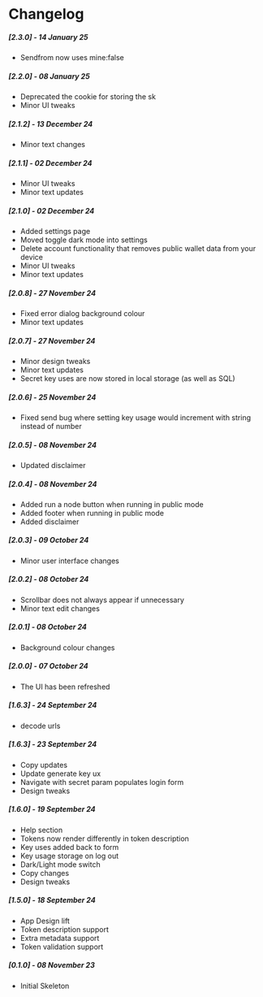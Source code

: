 # Changelog

##### [2.3.0] - 14 January 25

- Sendfrom now uses mine:false

##### [2.2.0] - 08 January 25

- Deprecated the cookie for storing the sk
- Minor UI tweaks

##### [2.1.2] - 13 December 24

- Minor text changes

##### [2.1.1] - 02 December 24

- Minor UI tweaks
- Minor text updates

##### [2.1.0] - 02 December 24

- Added settings page
- Moved toggle dark mode into settings
- Delete account functionality that removes public wallet data from your device
- Minor UI tweaks
- Minor text updates

##### [2.0.8] - 27 November 24

- Fixed error dialog background colour
- Minor text updates

##### [2.0.7] - 27 November 24

- Minor design tweaks
- Minor text updates
- Secret key uses are now stored in local storage (as well as SQL)

##### [2.0.6] - 25 November 24

- Fixed send bug where setting key usage would increment with string instead of number

##### [2.0.5] - 08 November 24

- Updated disclaimer

##### [2.0.4] - 08 November 24

- Added run a node button when running in public mode
- Added footer when running in public mode
- Added disclaimer

##### [2.0.3] - 09 October 24

- Minor user interface changes

##### [2.0.2] - 08 October 24

- Scrollbar does not always appear if unnecessary
- Minor text edit changes

##### [2.0.1] - 08 October 24

- Background colour changes

##### [2.0.0] - 07 October 24

- The UI has been refreshed

##### [1.6.3] - 24 September 24

- decode urls 

##### [1.6.3] - 23 September 24

- Copy updates
- Update generate key ux
- Navigate with secret param populates login form
- Design tweaks

##### [1.6.0] - 19 September 24

- Help section
- Tokens now render differently in token description
- Key uses added back to form
- Key usage storage on log out
- Dark/Light mode switch
- Copy changes
- Design tweaks


##### [1.5.0] - 18 September 24

- App Design lift
- Token description support
- Extra metadata support
- Token validation support

##### [0.1.0] - 08 November 23

- Initial Skeleton
